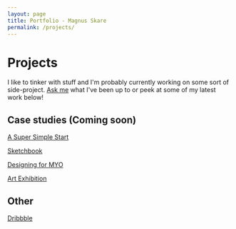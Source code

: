 ```yaml
---
layout: page
title: Portfolio - Magnus Skare
permalink: /projects/
---
```


Projects
=

I like to tinker with stuff and I'm probably currently working on some sort of side-project. <a href="https://twitter.com/MagnusSkare" target="_blank">Ask me</a> what I've been up to or peek at some of my latest work below!

Case studies (Coming soon)
-

<a href="/case-framework">A Super Simple Start</a>

<a href="/case-sketchbook">Sketchbook</a>

<a href="/case-myo">Designing for MYO</a>

<a href="/case-exhibition">Art Exhibition</a>

Other
-

<a href="https://dribbble.com/PartCoffee/" target="_blank">Dribbble</a>